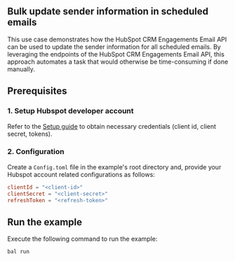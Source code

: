 ## Bulk update sender information in scheduled emails

This use case demonstrates how the HubSpot CRM Engagements Email API can be used to update the sender information for all scheduled emails. By leveraging the endpoints of the HubSpot CRM Engagements Email API, this approach automates a task that would otherwise be time-consuming if done manually.

## Prerequisites

### 1. Setup Hubspot developer account

Refer to the [Setup guide](https://github.com/ballerina-platform/module-ballerinax-hubspot.crm.engagements.email/blob/main/README.md#setup-guide) to obtain necessary credentials (client id, client secret, tokens).

### 2. Configuration

Create a `Config.toml` file in the example's root directory and, provide your Hubspot account related configurations as follows:

```toml
clientId = "<client-id>"
clientSecret = "<client-secret>"
refreshToken = "<refresh-token>"
```

## Run the example

Execute the following command to run the example:

```bash
bal run
```